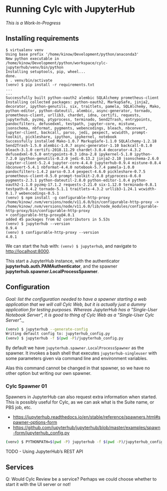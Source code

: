 # Running Cylc with JupyterHub

_This is a Work-In-Progress_

## Installing requirements

```shell
$ virtualenv venv
Using base prefix '/home/kinow/Development/python/anaconda3'
New python executable in /home/kinow/Development/python/workspace/cylc-jupyterhub/venv/bin/python
Installing setuptools, pip, wheel...
done.
$ . venv/bin/activate
(venv) $ pip install -r requirements.txt
...
...
Successfully built python-oauth2 alembic SQLAlchemy prometheus-client
Installing collected packages: python-oauth2, MarkupSafe, jinja2, decorator, ipython-genutils, six, traitlets, pamela, SQLAlchemy, Mako, python-editor, python-dateutil, alembic, async-generator, tornado, prometheus-client, urllib3, chardet, idna, certifi, requests, jupyterhub, pyzmq, ptyprocess, terminado, Send2Trash, entrypoints, pandocfilters, defusedxml, testpath, jupyter-core, mistune, jsonschema, nbformat, pygments, webencodings, bleach, nbconvert, jupyter-client, backcall, parso, jedi, pexpect, wcwidth, prompt-toolkit, pickleshare, ipython, ipykernel, notebook
Successfully installed Mako-1.0.7 MarkupSafe-1.1.0 SQLAlchemy-1.2.18 Send2Trash-1.5.0 alembic-1.0.7 async-generator-1.10 backcall-0.1.0 bleach-3.1.0 certifi-2018.11.29 chardet-3.0.4 decorator-4.3.2 defusedxml-0.5.0 entrypoints-0.3 idna-2.8 ipykernel-5.1.0 ipython-7.2.0 ipython-genutils-0.2.0 jedi-0.13.2 jinja2-2.10 jsonschema-2.6.0 jupyter-client-5.2.4 jupyter-core-4.4.0 jupyterhub-0.9.4 mistune-0.8.4 nbconvert-5.4.1 nbformat-4.4.0 notebook-5.7.4 pamela-1.0.0 pandocfilters-1.4.2 parso-0.3.4 pexpect-4.6.0 pickleshare-0.7.5 prometheus-client-0.5.0 prompt-toolkit-2.0.8 ptyprocess-0.6.0 pygments-2.3.1 python-dateutil-2.8.0 python-editor-1.0.4 python-oauth2-1.1.0 pyzmq-17.1.2 requests-2.21.0 six-1.12.0 terminado-0.8.1 testpath-0.4.2 tornado-5.1.1 traitlets-4.3.2 urllib3-1.24.1 wcwidth-0.1.7 webencodings-0.5.1
(venv) $ npm install -g configurable-http-proxy
/home/kinow/.nvm/versions/node/v11.6.0/bin/configurable-http-proxy -> /home/kinow/.nvm/versions/node/v11.6.0/lib/node_modules/configurable-http-proxy/bin/configurable-http-proxy
+ configurable-http-proxy@4.0.1
added 45 packages from 62 contributors in 5.53s
(venv) $ jupyterhub --version
0.9.4
(venv) $ configurable-http-proxy --version
4.0.1
```

We can start the hub with: `(venv) $ jupyterhub`, and navigate to [http://localhost:8000](http://localhost:8000).

This start a JupyterHub instance, with the authenticator **jupyterhub.auth.PAMAuthenticator**,
and the spawner **jupyterhub.spawner.LocalProcessSpawner**.

## Configuration

_Goal: list the configuration needed to have a spawner starting a web application that we will
call Cylc Web, but it is actually just a dummy application for testing purposes. Whereas JupyterHub
has a "Single-User Notebook Server", it is good to thing of Cylc Web as a
"Single-User Cylc Server".__

```bash
(venv) $ jupyterhub --generate-config
Writing default config to: jupyterhub_config.py
(venv) $ jupyterhub -f $(pwd -P)/jupyterhub_config.py
```

By default we have `jupyterhub.spawner.LocalProcessSpawner` as the spawner. It invokes
a bash shell that executes `jupyterhub-singleuser` with some parameters given via command
line and environment variables.

Alas this command cannot be changed in that spawner, so we have no other option but
writing our own spawner.

### Cylc Spawner 01

Spawners in JupyterHub can also request extra information when started. This is possibly
useful for Cylc, as we can ask what is the Suite name, or PBS job, etc.

* https://jupyterhub.readthedocs.io/en/stable/reference/spawners.html#spawner-options-form
* https://github.com/jupyterhub/jupyterhub/blob/master/examples/spawn-form/jupyterhub_config.py

```bash
(venv) $ PYTHONPATH=$(pwd -P) jupyterhub -f $(pwd -P)/jupyterhub_config.py
```

TODO - Using JupyterHub’s REST API

## Services

Q: Would Cylc Review be a service? Perhaps we could choose whether to start it with
the UI server or not!
